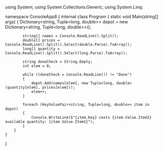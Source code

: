using System;
using System.Collections.Generic;
using System.Linq;

namespace ConsoleApp8
{
    internal class Program
    {
        static void Main(string[] args)
        {
            Dictionary<string, Tuple<long, double>> depot = new Dictionary<string, Tuple<long, double>>();

            string[] names = Console.ReadLine().Split();
            double[] prices = Console.ReadLine().Split().Select(double.Parse).ToArray();
            long[] quantity = Console.ReadLine().Split().Select(long.Parse).ToArray();

            string doneCheck = String.Empty;
            int elem = 0;

            while ((doneCheck = Console.ReadLine()) != "Done")
            {
                depot.Add(names[elem], new Tuple<long, double>(quantity[elem], prices[elem]));
                elem++;
            }

            foreach (KeyValuePair<string, Tuple<long, double>> item in depot)
            {
                Console.WriteLine($"{item.Key} costs {item.Value.Item2} available quantity: {item.Value.Item1}");
            }
        }
    }
}
